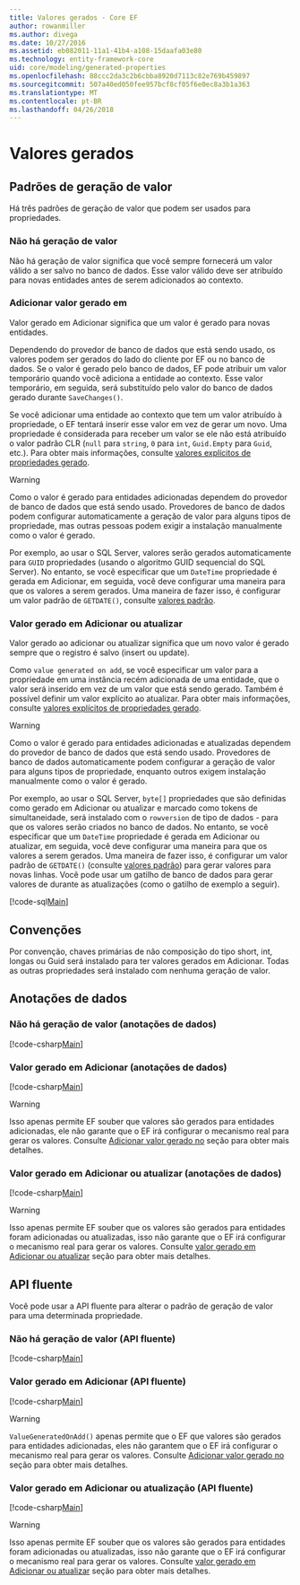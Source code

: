 ```yaml
---
title: Valores gerados - Core EF
author: rowanmiller
ms.author: divega
ms.date: 10/27/2016
ms.assetid: eb082011-11a1-41b4-a108-15daafa03e80
ms.technology: entity-framework-core
uid: core/modeling/generated-properties
ms.openlocfilehash: 88ccc2da3c2b6cbba8920d7113c82e769b459897
ms.sourcegitcommit: 507a40ed050fee957bcf8cf05f6e0ec8a3b1a363
ms.translationtype: MT
ms.contentlocale: pt-BR
ms.lasthandoff: 04/26/2018
---
```

# <a name="generated-values"></a>Valores gerados

## <a name="value-generation-patterns"></a>Padrões de geração de valor

Há três padrões de geração de valor que podem ser usados para propriedades.

### <a name="no-value-generation"></a>Não há geração de valor

Não há geração de valor significa que você sempre fornecerá um valor válido a ser salvo no banco de dados. Esse valor válido deve ser atribuído para novas entidades antes de serem adicionados ao contexto.

### <a name="value-generated-on-add"></a>Adicionar valor gerado em

Valor gerado em Adicionar significa que um valor é gerado para novas entidades.

Dependendo do provedor de banco de dados que está sendo usado, os valores podem ser gerados do lado do cliente por EF ou no banco de dados. Se o valor é gerado pelo banco de dados, EF pode atribuir um valor temporário quando você adiciona a entidade ao contexto. Esse valor temporário, em seguida, será substituído pelo valor do banco de dados gerado durante `SaveChanges()`.

Se você adicionar uma entidade ao contexto que tem um valor atribuído à propriedade, o EF tentará inserir esse valor em vez de gerar um novo. Uma propriedade é considerada para receber um valor se ele não está atribuído o valor padrão CLR (`null` para `string`, `0` para `int`, `Guid.Empty` para `Guid`, etc.). Para obter mais informações, consulte [valores explícitos de propriedades gerado](../saving/explicit-values-generated-properties.md).

> [!WARNING]  
> Como o valor é gerado para entidades adicionadas dependem do provedor de banco de dados que está sendo usado. Provedores de banco de dados podem configurar automaticamente a geração de valor para alguns tipos de propriedade, mas outras pessoas podem exigir a instalação manualmente como o valor é gerado.
>
> Por exemplo, ao usar o SQL Server, valores serão gerados automaticamente para `GUID` propriedades (usando o algoritmo GUID sequencial do SQL Server). No entanto, se você especificar que um `DateTime` propriedade é gerada em Adicionar, em seguida, você deve configurar uma maneira para que os valores a serem gerados. Uma maneira de fazer isso, é configurar um valor padrão de `GETDATE()`, consulte [valores padrão](relational/default-values.md).

### <a name="value-generated-on-add-or-update"></a>Valor gerado em Adicionar ou atualizar

Valor gerado ao adicionar ou atualizar significa que um novo valor é gerado sempre que o registro é salvo (insert ou update).

Como `value generated on add`, se você especificar um valor para a propriedade em uma instância recém adicionada de uma entidade, que o valor será inserido em vez de um valor que está sendo gerado. Também é possível definir um valor explícito ao atualizar. Para obter mais informações, consulte [valores explícitos de propriedades gerado](../saving/explicit-values-generated-properties.md).

> [!WARNING]
> Como o valor é gerado para entidades adicionadas e atualizadas dependem do provedor de banco de dados que está sendo usado. Provedores de banco de dados automaticamente podem configurar a geração de valor para alguns tipos de propriedade, enquanto outros exigem instalação manualmente como o valor é gerado.
> 
> Por exemplo, ao usar o SQL Server, `byte[]` propriedades que são definidas como gerado em Adicionar ou atualizar e marcado como tokens de simultaneidade, será instalado com o `rowversion` de tipo de dados - para que os valores serão criados no banco de dados. No entanto, se você especificar que um `DateTime` propriedade é gerada em Adicionar ou atualizar, em seguida, você deve configurar uma maneira para que os valores a serem gerados. Uma maneira de fazer isso, é configurar um valor padrão de `GETDATE()` (consulte [valores padrão](relational/default-values.md)) para gerar valores para novas linhas. Você pode usar um gatilho de banco de dados para gerar valores de durante as atualizações (como o gatilho de exemplo a seguir).
> 
> [!code-sql[Main](../../../samples/core/Modeling/FluentAPI/Samples/ValueGeneratedOnAddOrUpdate.sql)]

## <a name="conventions"></a>Convenções

Por convenção, chaves primárias de não composição do tipo short, int, longas ou Guid será instalado para ter valores gerados em Adicionar. Todas as outras propriedades será instalado com nenhuma geração de valor.

## <a name="data-annotations"></a>Anotações de dados

### <a name="no-value-generation-data-annotations"></a>Não há geração de valor (anotações de dados)

[!code-csharp[Main](../../../samples/core/Modeling/DataAnnotations/Samples/ValueGeneratedNever.cs#Sample)]

### <a name="value-generated-on-add-data-annotations"></a>Valor gerado em Adicionar (anotações de dados)

[!code-csharp[Main](../../../samples/core/Modeling/DataAnnotations/Samples/ValueGeneratedOnAdd.cs#Sample)]

> [!WARNING]  
> Isso apenas permite EF souber que valores são gerados para entidades adicionadas, ele não garante que o EF irá configurar o mecanismo real para gerar os valores. Consulte [Adicionar valor gerado no](#value-generated-on-add) seção para obter mais detalhes.

### <a name="value-generated-on-add-or-update-data-annotations"></a>Valor gerado em Adicionar ou atualizar (anotações de dados)

[!code-csharp[Main](../../../samples/core/Modeling/DataAnnotations/Samples/ValueGeneratedOnAddOrUpdate.cs#Sample)]

> [!WARNING]  
> Isso apenas permite EF souber que os valores são gerados para entidades foram adicionadas ou atualizadas, isso não garante que o EF irá configurar o mecanismo real para gerar os valores. Consulte [valor gerado em Adicionar ou atualizar](#value-generated-on-add-or-update) seção para obter mais detalhes.

## <a name="fluent-api"></a>API fluente

Você pode usar a API fluente para alterar o padrão de geração de valor para uma determinada propriedade.

### <a name="no-value-generation-fluent-api"></a>Não há geração de valor (API fluente)

[!code-csharp[Main](../../../samples/core/Modeling/FluentAPI/Samples/ValueGeneratedNever.cs#Sample)]

### <a name="value-generated-on-add-fluent-api"></a>Valor gerado em Adicionar (API fluente)

[!code-csharp[Main](../../../samples/core/Modeling/FluentAPI/Samples/ValueGeneratedOnAdd.cs#Sample)]

> [!WARNING]  
> `ValueGeneratedOnAdd()` apenas permite que o EF que valores são gerados para entidades adicionadas, eles não garantem que o EF irá configurar o mecanismo real para gerar os valores.  Consulte [Adicionar valor gerado no](#value-generated-on-add) seção para obter mais detalhes.

### <a name="value-generated-on-add-or-update-fluent-api"></a>Valor gerado em Adicionar ou atualização (API fluente)

[!code-csharp[Main](../../../samples/core/Modeling/FluentAPI/Samples/ValueGeneratedOnAddOrUpdate.cs#Sample)]

> [!WARNING]  
> Isso apenas permite EF souber que os valores são gerados para entidades foram adicionadas ou atualizadas, isso não garante que o EF irá configurar o mecanismo real para gerar os valores. Consulte [valor gerado em Adicionar ou atualizar](#value-generated-on-add-or-update) seção para obter mais detalhes.
